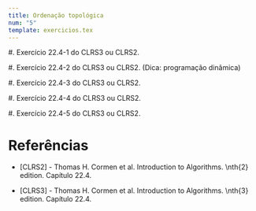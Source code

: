 ```yaml
---
title: Ordenação topológica
num: "5"
template: exercicios.tex
---
```


#. Exercício 22.4-1 do CLRS3 ou CLRS2.

#. Exercício 22.4-2 do CLRS3 ou CLRS2. (Dica: programação dinâmica) 

#. Exercício 22.4-3 do CLRS3 ou CLRS2.

#. Exercício 22.4-4 do CLRS3 ou CLRS2.

#. Exercício 22.4-5 do CLRS3 ou CLRS2.


# Referências

-   [CLRS2] - Thomas H. Cormen et al. Introduction to Algorithms. \nth{2} edition. Capítulo 22.4.

-   [CLRS3] - Thomas H. Cormen et al. Introduction to Algorithms. \nth{3} edition. Capítulo 22.4.
